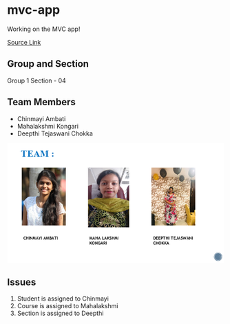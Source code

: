 # mvc-app
Working on the MVC app!

[Source Link](https://github.com/Chinmayi98/mvc-app)

## Group and Section
Group 1
Section - 04

## Team Members
- Chinmayi Ambati
- Mahalakshmi Kongari
- Deepthi Tejaswani Chokka

![](https://raw.githubusercontent.com/Chinmayi98/mvc-app/master/1.PNG)

## Issues
1. Student is assigned to Chinmayi
1. Course is assigned to Mahalakshmi 
1. Section is assigned to Deepthi





